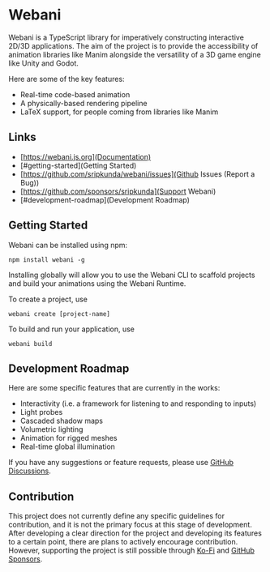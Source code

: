 # Webani 

Webani is a TypeScript library for imperatively constructing interactive 2D/3D applications. The aim of the project is to provide the accessibility of animation libraries like Manim alongside the versatility of a 3D game engine like Unity and Godot. 

Here are some of the key features:

- Real-time code-based animation
- A physically-based rendering pipeline
- LaTeX support, for people coming from libraries like Manim

## Links

- [https://webani.js.org](Documentation)
- [#getting-started](Getting Started)
- [https://github.com/sripkunda/webani/issues](Github Issues (Report a Bug))
- [https://github.com/sponsors/sripkunda](Support Webani)
- [#development-roadmap](Development Roadmap)

## Getting Started 

Webani can be installed using npm:

`npm install webani -g`

Installing globally will allow you to use the Webani CLI to scaffold projects and build your animations using the Webani Runtime. 

To create a project, use 

`webani create [project-name]`

To build and run your application, use

`webani build`

## Development Roadmap

Here are some specific features that are currently in the works:
- Interactivity (i.e. a framework for listening to and responding to inputs)
- Light probes
- Cascaded shadow maps
- Volumetric lighting
- Animation for rigged meshes
- Real-time global illumination

If you have any suggestions or feature requests, please use [GitHub Discussions](https://github.com/sripkunda/webani/discussions).

## Contribution

This project does not currently define any specific guidelines for contribution, and it is not the primary focus at this stage of development. After developing a clear direction for the project and developing its features to a certain point, there are plans to actively encourage contribution. However, supporting the project is still possible through [Ko-Fi](https://ko-fi.com/sirkoo) and [GitHub Sponsors](https://github.com/sponsors/sripkunda).